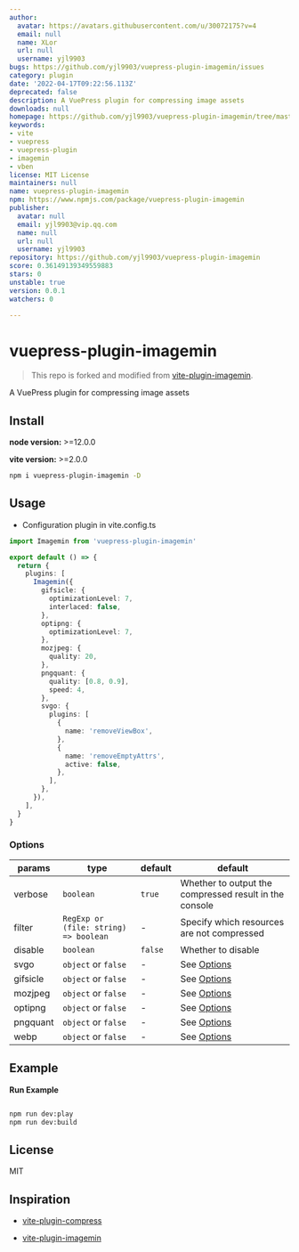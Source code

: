 ```yaml
---
author:
  avatar: https://avatars.githubusercontent.com/u/30072175?v=4
  email: null
  name: XLor
  url: null
  username: yjl9903
bugs: https://github.com/yjl9903/vuepress-plugin-imagemin/issues
category: plugin
date: '2022-04-17T09:22:56.113Z'
deprecated: false
description: A VuePress plugin for compressing image assets
downloads: null
homepage: https://github.com/yjl9903/vuepress-plugin-imagemin/tree/master/#readme
keywords:
- vite
- vuepress
- vuepress-plugin
- imagemin
- vben
license: MIT License
maintainers: null
name: vuepress-plugin-imagemin
npm: https://www.npmjs.com/package/vuepress-plugin-imagemin
publisher:
  avatar: null
  email: yjl9903@vip.qq.com
  name: null
  url: null
  username: yjl9903
repository: https://github.com/yjl9903/vuepress-plugin-imagemin
score: 0.36149139349559883
stars: 0
unstable: true
version: 0.0.1
watchers: 0

---
```


# vuepress-plugin-imagemin

> This repo is forked and modified from [vite-plugin-imagemin](https://github.com/vbenjs/vite-plugin-imagemin).

A VuePress plugin for compressing image assets

## Install

**node version:** >=12.0.0

**vite version:** >=2.0.0

```bash
npm i vuepress-plugin-imagemin -D
```

## Usage

- Configuration plugin in vite.config.ts

```ts
import Imagemin from 'vuepress-plugin-imagemin'

export default () => {
  return {
    plugins: [
      Imagemin({
        gifsicle: {
          optimizationLevel: 7,
          interlaced: false,
        },
        optipng: {
          optimizationLevel: 7,
        },
        mozjpeg: {
          quality: 20,
        },
        pngquant: {
          quality: [0.8, 0.9],
          speed: 4,
        },
        svgo: {
          plugins: [
            {
              name: 'removeViewBox',
            },
            {
              name: 'removeEmptyAttrs',
              active: false,
            },
          ],
        },
      }),
    ],
  }
}
```

### Options

| params   | type                                  | default | default                                                      |
| -------- | ------------------------------------- | ------- | ------------------------------------------------------------ |
| verbose  | `boolean`                             | `true`  | Whether to output the compressed result in the console       |
| filter   | `RegExp or (file: string) => boolean` | -       | Specify which resources are not compressed                   |
| disable  | `boolean`                             | `false` | Whether to disable                                           |
| svgo     | `object` or `false`                   | -       | See [Options](https://github.com/svg/svgo/#what-it-can-do)   |
| gifsicle | `object` or `false`                   | -       | See [Options](https://github.com/imagemin/imagemin-gifsicle) |
| mozjpeg  | `object` or `false`                   | -       | See [Options](https://github.com/imagemin/imagemin-mozjpeg)  |
| optipng  | `object` or `false`                   | -       | See [Options](https://github.com/imagemin/imagemin-optipng)  |
| pngquant | `object` or `false`                   | -       | See [Options](https://github.com/imagemin/imagemin-pngquant) |
| webp     | `object` or `false`                   | -       | See [Options](https://github.com/imagemin/imagemin-webp)     |

## Example

**Run Example**

```bash

npm run dev:play
npm run dev:build

```

## License

MIT

## Inspiration

+ [vite-plugin-compress](https://github.com/alloc/vite-plugin-compress)

+ [vite-plugin-imagemin](https://github.com/vbenjs/vite-plugin-imagemin)
